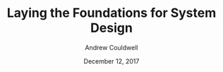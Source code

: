 ---
layout: post
date: December 12, 2017
title: Laying the Foundations for System Design
author: Andrew Couldwell
link: https://medium.com/owl-studios/laying-the-foundations-7e503ef2120f
description: Building on-brand, quality and consistent digital products at scale is hard. You need a source of truth. You need to lay strong foundations — then use them to sustainably build (or repair existing) products and design systems.
tags:
- process

---
